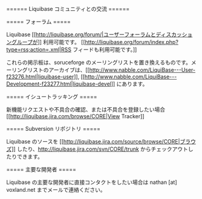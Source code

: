 ====== Liquibase コミュニティとの交流 ======


===== フォーラム =====

Liquibase [[http://liquibase.org/forum/|ユーザーフォーラムとディスカッショングループが]] 利用可能です。  [[http://liquibase.org/forum/index.php?type=rss;action=.xml|RSS フィードも利用可能です。]] 

これらの掲示板は、soruceforge のメーリングリストを置き換えるものです。メーリングリストのアーカイブは、[[http://www.nabble.com/LiquiBase---User-f23276.html|liquibase-user]],  [[http://www.nabble.com/LiquiBase---Development-f23277.html|liquibase-devel]] にあります。

===== イシュートラッキング =====

新機能リクエストや不具合の確認、または不具合を登録したい場合 [[http://liquibase.jira.com/browse/CORE|View Tracker]]


===== Subversion リポジトリ =====

Liquibase のソースを [[http://liquibase.jira.com/source/browse/CORE|ブラウズ]] したり、http://liquibase.jira.com/svn/CORE/trunk からチェックアウトしたりできます。

===== 主要な開発者 =====

Liquibase の主要な開発者に直接コンタクトをしたい場合は nathan [at] voxland.net までメールで連絡ください。
